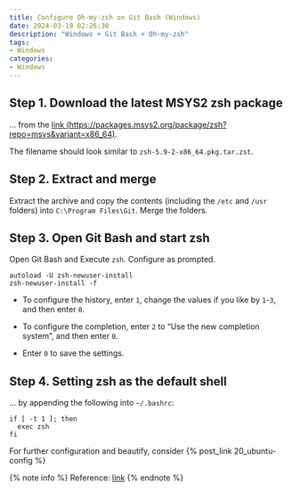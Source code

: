 ```yaml
---
title: Configure Oh-my-zsh on Git Bash (Windows)
date: 2024-03-19 02:26:30
description: "Windows + Git Bash + Oh-my-zsh"
tags:
- Windows
categories: 
- Windows
---
```



## Step 1. Download the latest MSYS2 zsh package

... from the [link (https://packages.msys2.org/package/zsh?repo=msys&variant=x86_64)](https://packages.msys2.org/package/zsh?repo=msys&variant=x86_64).

The filename should look similar to `zsh-5.9-2-x86_64.pkg.tar.zst`.

## Step 2. Extract and merge

Extract the archive and copy the contents (including the `/etc` and `/usr` folders) into `C:\Program Files\Git`. Merge the folders. 

## Step 3. Open Git Bash and start zsh

Open Git Bash and Execute `zsh`. Configure as prompted.

```
autoload -U zsh-newuser-install
zsh-newuser-install -f
```

- To configure the history, enter `1`, change the values if you like by `1`-`3`, and then enter `0`.

- To configure the completion, enter `2` to “Use the new completion system”, and then enter `0`.

- Enter `0` to save the settings.

## Step 4. Setting zsh as the default shell

... by appending the following into `~/.bashrc`:

```
if [ -t 1 ]; then
  exec zsh
fi
```

For further configuration and beautify, consider {% post_link 20_ubuntu-config %}

{% note info %}
Reference: [link](https://dominikrys.com/posts/zsh-in-git-bash-on-windows/)
{% endnote %}
